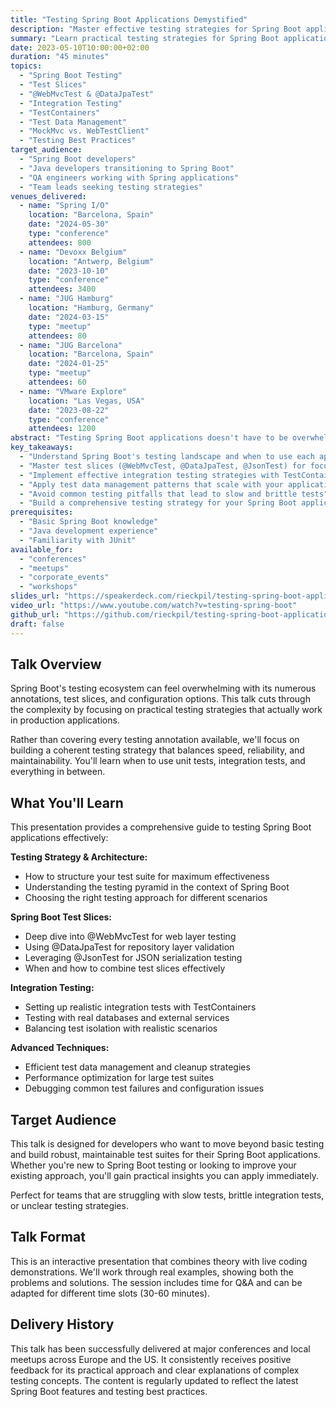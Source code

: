 ```yaml
---
title: "Testing Spring Boot Applications Demystified"
description: "Master effective testing strategies for Spring Boot applications with practical techniques that reduce complexity and increase confidence"
summary: "Learn practical testing strategies for Spring Boot applications that go beyond basic unit tests"
date: 2023-05-10T10:00:00+02:00
duration: "45 minutes"
topics:
  - "Spring Boot Testing"
  - "Test Slices"
  - "@WebMvcTest & @DataJpaTest"
  - "Integration Testing"
  - "TestContainers"
  - "Test Data Management"
  - "MockMvc vs. WebTestClient"
  - "Testing Best Practices"
target_audience:
  - "Spring Boot developers"
  - "Java developers transitioning to Spring Boot"
  - "QA engineers working with Spring applications"
  - "Team leads seeking testing strategies"
venues_delivered:
  - name: "Spring I/O"
    location: "Barcelona, Spain"
    date: "2024-05-30"
    type: "conference"
    attendees: 800
  - name: "Devoxx Belgium"
    location: "Antwerp, Belgium"
    date: "2023-10-10"
    type: "conference"
    attendees: 3400
  - name: "JUG Hamburg"
    location: "Hamburg, Germany"
    date: "2024-03-15"
    type: "meetup"
    attendees: 80
  - name: "JUG Barcelona"
    location: "Barcelona, Spain"
    date: "2024-01-25"
    type: "meetup"
    attendees: 60
  - name: "VMware Explore"
    location: "Las Vegas, USA"
    date: "2023-08-22"
    type: "conference"
    attendees: 1200
abstract: "Testing Spring Boot applications doesn't have to be overwhelming. This talk demystifies Spring Boot's testing ecosystem by showing you practical strategies that work in real projects. Learn when to use different test types, how to leverage Spring Boot's test slices effectively, and discover patterns that make your tests maintainable and fast. We'll explore integration testing with TestContainers, efficient test data management, and common pitfalls to avoid."
key_takeaways:
  - "Understand Spring Boot's testing landscape and when to use each approach"
  - "Master test slices (@WebMvcTest, @DataJpaTest, @JsonTest) for focused testing"
  - "Implement effective integration testing strategies with TestContainers"
  - "Apply test data management patterns that scale with your application"
  - "Avoid common testing pitfalls that lead to slow and brittle tests"
  - "Build a comprehensive testing strategy for your Spring Boot applications"
prerequisites:
  - "Basic Spring Boot knowledge"
  - "Java development experience"
  - "Familiarity with JUnit"
available_for:
  - "conferences"
  - "meetups"
  - "corporate_events"
  - "workshops"
slides_url: "https://speakerdeck.com/rieckpil/testing-spring-boot-applications-demystified"
video_url: "https://www.youtube.com/watch?v=testing-spring-boot"
github_url: "https://github.com/rieckpil/testing-spring-boot-applications-demystified"
draft: false
---
```


## Talk Overview

Spring Boot's testing ecosystem can feel overwhelming with its numerous annotations, test slices, and configuration options. This talk cuts through the complexity by focusing on practical testing strategies that actually work in production applications.

Rather than covering every testing annotation available, we'll focus on building a coherent testing strategy that balances speed, reliability, and maintainability. You'll learn when to use unit tests, integration tests, and everything in between.

## What You'll Learn

This presentation provides a comprehensive guide to testing Spring Boot applications effectively:

**Testing Strategy & Architecture:**
- How to structure your test suite for maximum effectiveness
- Understanding the testing pyramid in the context of Spring Boot
- Choosing the right testing approach for different scenarios

**Spring Boot Test Slices:**
- Deep dive into @WebMvcTest for web layer testing
- Using @DataJpaTest for repository layer validation
- Leveraging @JsonTest for JSON serialization testing
- When and how to combine test slices effectively

**Integration Testing:**
- Setting up realistic integration tests with TestContainers
- Testing with real databases and external services
- Balancing test isolation with realistic scenarios

**Advanced Techniques:**
- Efficient test data management and cleanup strategies
- Performance optimization for large test suites
- Debugging common test failures and configuration issues

## Target Audience

This talk is designed for developers who want to move beyond basic testing and build robust, maintainable test suites for their Spring Boot applications. Whether you're new to Spring Boot testing or looking to improve your existing approach, you'll gain practical insights you can apply immediately.

Perfect for teams that are struggling with slow tests, brittle integration tests, or unclear testing strategies.

## Talk Format

This is an interactive presentation that combines theory with live coding demonstrations. We'll work through real examples, showing both the problems and solutions. The session includes time for Q&A and can be adapted for different time slots (30-60 minutes).

## Delivery History

This talk has been successfully delivered at major conferences and local meetups across Europe and the US. It consistently receives positive feedback for its practical approach and clear explanations of complex testing concepts. The content is regularly updated to reflect the latest Spring Boot features and testing best practices.